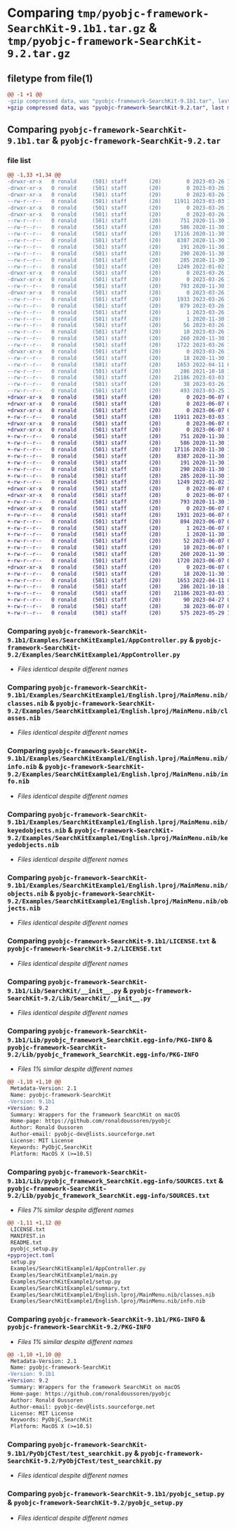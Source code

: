 # Comparing `tmp/pyobjc-framework-SearchKit-9.1b1.tar.gz` & `tmp/pyobjc-framework-SearchKit-9.2.tar.gz`

## filetype from file(1)

```diff
@@ -1 +1 @@
-gzip compressed data, was "pyobjc-framework-SearchKit-9.1b1.tar", last modified: Sun Mar 26 11:39:07 2023, max compression
+gzip compressed data, was "pyobjc-framework-SearchKit-9.2.tar", last modified: Wed Jun  7 00:27:31 2023, max compression
```

## Comparing `pyobjc-framework-SearchKit-9.1b1.tar` & `pyobjc-framework-SearchKit-9.2.tar`

### file list

```diff
@@ -1,33 +1,34 @@
-drwxr-xr-x   0 ronald     (501) staff       (20)        0 2023-03-26 11:39:07.455477 pyobjc-framework-SearchKit-9.1b1/
-drwxr-xr-x   0 ronald     (501) staff       (20)        0 2023-03-26 11:39:07.367565 pyobjc-framework-SearchKit-9.1b1/Examples/
-drwxr-xr-x   0 ronald     (501) staff       (20)        0 2023-03-26 11:39:07.398512 pyobjc-framework-SearchKit-9.1b1/Examples/SearchKitExample1/
--rw-r--r--   0 ronald     (501) staff       (20)    11911 2023-03-03 17:21:59.000000 pyobjc-framework-SearchKit-9.1b1/Examples/SearchKitExample1/AppController.py
-drwxr-xr-x   0 ronald     (501) staff       (20)        0 2023-03-26 11:39:07.367805 pyobjc-framework-SearchKit-9.1b1/Examples/SearchKitExample1/English.lproj/
-drwxr-xr-x   0 ronald     (501) staff       (20)        0 2023-03-26 11:39:07.407043 pyobjc-framework-SearchKit-9.1b1/Examples/SearchKitExample1/English.lproj/MainMenu.nib/
--rw-r--r--   0 ronald     (501) staff       (20)      751 2020-11-30 18:45:15.000000 pyobjc-framework-SearchKit-9.1b1/Examples/SearchKitExample1/English.lproj/MainMenu.nib/classes.nib
--rw-r--r--   0 ronald     (501) staff       (20)      586 2020-11-30 18:45:15.000000 pyobjc-framework-SearchKit-9.1b1/Examples/SearchKitExample1/English.lproj/MainMenu.nib/info.nib
--rw-r--r--   0 ronald     (501) staff       (20)    17116 2020-11-30 18:45:15.000000 pyobjc-framework-SearchKit-9.1b1/Examples/SearchKitExample1/English.lproj/MainMenu.nib/keyedobjects.nib
--rw-r--r--   0 ronald     (501) staff       (20)     8387 2020-11-30 18:45:15.000000 pyobjc-framework-SearchKit-9.1b1/Examples/SearchKitExample1/English.lproj/MainMenu.nib/objects.nib
--rw-r--r--   0 ronald     (501) staff       (20)      191 2020-11-30 18:45:15.000000 pyobjc-framework-SearchKit-9.1b1/Examples/SearchKitExample1/main.py
--rw-r--r--   0 ronald     (501) staff       (20)      290 2020-11-30 18:45:15.000000 pyobjc-framework-SearchKit-9.1b1/Examples/SearchKitExample1/setup.py
--rw-r--r--   0 ronald     (501) staff       (20)      285 2020-11-30 18:45:15.000000 pyobjc-framework-SearchKit-9.1b1/Examples/SearchKitExample1/summary.txt
--rw-r--r--   0 ronald     (501) staff       (20)     1249 2022-01-02 11:20:34.000000 pyobjc-framework-SearchKit-9.1b1/LICENSE.txt
-drwxr-xr-x   0 ronald     (501) staff       (20)        0 2023-03-26 11:39:07.368140 pyobjc-framework-SearchKit-9.1b1/Lib/
-drwxr-xr-x   0 ronald     (501) staff       (20)        0 2023-03-26 11:39:07.407594 pyobjc-framework-SearchKit-9.1b1/Lib/SearchKit/
--rw-r--r--   0 ronald     (501) staff       (20)      793 2020-11-30 18:45:15.000000 pyobjc-framework-SearchKit-9.1b1/Lib/SearchKit/__init__.py
-drwxr-xr-x   0 ronald     (501) staff       (20)        0 2023-03-26 11:39:07.411636 pyobjc-framework-SearchKit-9.1b1/Lib/pyobjc_framework_SearchKit.egg-info/
--rw-r--r--   0 ronald     (501) staff       (20)     1933 2023-03-26 11:39:07.000000 pyobjc-framework-SearchKit-9.1b1/Lib/pyobjc_framework_SearchKit.egg-info/PKG-INFO
--rw-r--r--   0 ronald     (501) staff       (20)      879 2023-03-26 11:39:07.000000 pyobjc-framework-SearchKit-9.1b1/Lib/pyobjc_framework_SearchKit.egg-info/SOURCES.txt
--rw-r--r--   0 ronald     (501) staff       (20)        1 2023-03-26 11:39:07.000000 pyobjc-framework-SearchKit-9.1b1/Lib/pyobjc_framework_SearchKit.egg-info/dependency_links.txt
--rw-r--r--   0 ronald     (501) staff       (20)        1 2020-11-30 18:50:33.000000 pyobjc-framework-SearchKit-9.1b1/Lib/pyobjc_framework_SearchKit.egg-info/not-zip-safe
--rw-r--r--   0 ronald     (501) staff       (20)       56 2023-03-26 11:39:07.000000 pyobjc-framework-SearchKit-9.1b1/Lib/pyobjc_framework_SearchKit.egg-info/requires.txt
--rw-r--r--   0 ronald     (501) staff       (20)       10 2023-03-26 11:39:07.000000 pyobjc-framework-SearchKit-9.1b1/Lib/pyobjc_framework_SearchKit.egg-info/top_level.txt
--rw-r--r--   0 ronald     (501) staff       (20)      260 2020-11-30 18:45:15.000000 pyobjc-framework-SearchKit-9.1b1/MANIFEST.in
--rw-r--r--   0 ronald     (501) staff       (20)     1722 2023-03-26 11:39:07.416722 pyobjc-framework-SearchKit-9.1b1/PKG-INFO
-drwxr-xr-x   0 ronald     (501) staff       (20)        0 2023-03-26 11:39:07.415222 pyobjc-framework-SearchKit-9.1b1/PyObjCTest/
--rw-r--r--   0 ronald     (501) staff       (20)       18 2020-11-30 18:45:15.000000 pyobjc-framework-SearchKit-9.1b1/PyObjCTest/__init__.py
--rw-r--r--   0 ronald     (501) staff       (20)     1653 2022-04-11 08:03:15.000000 pyobjc-framework-SearchKit-9.1b1/PyObjCTest/test_searchkit.py
--rw-r--r--   0 ronald     (501) staff       (20)      286 2021-10-18 19:38:40.000000 pyobjc-framework-SearchKit-9.1b1/README.txt
--rw-r--r--   0 ronald     (501) staff       (20)    21186 2023-03-03 17:21:59.000000 pyobjc-framework-SearchKit-9.1b1/pyobjc_setup.py
--rw-r--r--   0 ronald     (501) staff       (20)       38 2023-03-26 11:39:07.505776 pyobjc-framework-SearchKit-9.1b1/setup.cfg
--rw-r--r--   0 ronald     (501) staff       (20)      493 2023-03-25 14:20:32.000000 pyobjc-framework-SearchKit-9.1b1/setup.py
+drwxr-xr-x   0 ronald     (501) staff       (20)        0 2023-06-07 00:27:31.906525 pyobjc-framework-SearchKit-9.2/
+drwxr-xr-x   0 ronald     (501) staff       (20)        0 2023-06-07 00:27:31.883655 pyobjc-framework-SearchKit-9.2/Examples/
+drwxr-xr-x   0 ronald     (501) staff       (20)        0 2023-06-07 00:27:31.894769 pyobjc-framework-SearchKit-9.2/Examples/SearchKitExample1/
+-rw-r--r--   0 ronald     (501) staff       (20)    11911 2023-03-03 17:21:59.000000 pyobjc-framework-SearchKit-9.2/Examples/SearchKitExample1/AppController.py
+drwxr-xr-x   0 ronald     (501) staff       (20)        0 2023-06-07 00:27:31.884947 pyobjc-framework-SearchKit-9.2/Examples/SearchKitExample1/English.lproj/
+drwxr-xr-x   0 ronald     (501) staff       (20)        0 2023-06-07 00:27:31.899534 pyobjc-framework-SearchKit-9.2/Examples/SearchKitExample1/English.lproj/MainMenu.nib/
+-rw-r--r--   0 ronald     (501) staff       (20)      751 2020-11-30 18:45:15.000000 pyobjc-framework-SearchKit-9.2/Examples/SearchKitExample1/English.lproj/MainMenu.nib/classes.nib
+-rw-r--r--   0 ronald     (501) staff       (20)      586 2020-11-30 18:45:15.000000 pyobjc-framework-SearchKit-9.2/Examples/SearchKitExample1/English.lproj/MainMenu.nib/info.nib
+-rw-r--r--   0 ronald     (501) staff       (20)    17116 2020-11-30 18:45:15.000000 pyobjc-framework-SearchKit-9.2/Examples/SearchKitExample1/English.lproj/MainMenu.nib/keyedobjects.nib
+-rw-r--r--   0 ronald     (501) staff       (20)     8387 2020-11-30 18:45:15.000000 pyobjc-framework-SearchKit-9.2/Examples/SearchKitExample1/English.lproj/MainMenu.nib/objects.nib
+-rw-r--r--   0 ronald     (501) staff       (20)      191 2020-11-30 18:45:15.000000 pyobjc-framework-SearchKit-9.2/Examples/SearchKitExample1/main.py
+-rw-r--r--   0 ronald     (501) staff       (20)      290 2020-11-30 18:45:15.000000 pyobjc-framework-SearchKit-9.2/Examples/SearchKitExample1/setup.py
+-rw-r--r--   0 ronald     (501) staff       (20)      285 2020-11-30 18:45:15.000000 pyobjc-framework-SearchKit-9.2/Examples/SearchKitExample1/summary.txt
+-rw-r--r--   0 ronald     (501) staff       (20)     1249 2022-01-02 11:20:34.000000 pyobjc-framework-SearchKit-9.2/LICENSE.txt
+drwxr-xr-x   0 ronald     (501) staff       (20)        0 2023-06-07 00:27:31.886412 pyobjc-framework-SearchKit-9.2/Lib/
+drwxr-xr-x   0 ronald     (501) staff       (20)        0 2023-06-07 00:27:31.900307 pyobjc-framework-SearchKit-9.2/Lib/SearchKit/
+-rw-r--r--   0 ronald     (501) staff       (20)      793 2020-11-30 18:45:15.000000 pyobjc-framework-SearchKit-9.2/Lib/SearchKit/__init__.py
+drwxr-xr-x   0 ronald     (501) staff       (20)        0 2023-06-07 00:27:31.903816 pyobjc-framework-SearchKit-9.2/Lib/pyobjc_framework_SearchKit.egg-info/
+-rw-r--r--   0 ronald     (501) staff       (20)     1931 2023-06-07 00:27:31.000000 pyobjc-framework-SearchKit-9.2/Lib/pyobjc_framework_SearchKit.egg-info/PKG-INFO
+-rw-r--r--   0 ronald     (501) staff       (20)      894 2023-06-07 00:27:31.000000 pyobjc-framework-SearchKit-9.2/Lib/pyobjc_framework_SearchKit.egg-info/SOURCES.txt
+-rw-r--r--   0 ronald     (501) staff       (20)        1 2023-06-07 00:27:31.000000 pyobjc-framework-SearchKit-9.2/Lib/pyobjc_framework_SearchKit.egg-info/dependency_links.txt
+-rw-r--r--   0 ronald     (501) staff       (20)        1 2020-11-30 18:50:33.000000 pyobjc-framework-SearchKit-9.2/Lib/pyobjc_framework_SearchKit.egg-info/not-zip-safe
+-rw-r--r--   0 ronald     (501) staff       (20)       52 2023-06-07 00:27:31.000000 pyobjc-framework-SearchKit-9.2/Lib/pyobjc_framework_SearchKit.egg-info/requires.txt
+-rw-r--r--   0 ronald     (501) staff       (20)       10 2023-06-07 00:27:31.000000 pyobjc-framework-SearchKit-9.2/Lib/pyobjc_framework_SearchKit.egg-info/top_level.txt
+-rw-r--r--   0 ronald     (501) staff       (20)      260 2020-11-30 18:45:15.000000 pyobjc-framework-SearchKit-9.2/MANIFEST.in
+-rw-r--r--   0 ronald     (501) staff       (20)     1720 2023-06-07 00:27:31.906030 pyobjc-framework-SearchKit-9.2/PKG-INFO
+drwxr-xr-x   0 ronald     (501) staff       (20)        0 2023-06-07 00:27:31.905118 pyobjc-framework-SearchKit-9.2/PyObjCTest/
+-rw-r--r--   0 ronald     (501) staff       (20)       18 2020-11-30 18:45:15.000000 pyobjc-framework-SearchKit-9.2/PyObjCTest/__init__.py
+-rw-r--r--   0 ronald     (501) staff       (20)     1653 2022-04-11 08:03:15.000000 pyobjc-framework-SearchKit-9.2/PyObjCTest/test_searchkit.py
+-rw-r--r--   0 ronald     (501) staff       (20)      286 2021-10-18 19:38:40.000000 pyobjc-framework-SearchKit-9.2/README.txt
+-rw-r--r--   0 ronald     (501) staff       (20)    21186 2023-03-03 17:21:59.000000 pyobjc-framework-SearchKit-9.2/pyobjc_setup.py
+-rw-r--r--   0 ronald     (501) staff       (20)       90 2023-04-27 08:17:30.000000 pyobjc-framework-SearchKit-9.2/pyproject.toml
+-rw-r--r--   0 ronald     (501) staff       (20)       38 2023-06-07 00:27:31.906640 pyobjc-framework-SearchKit-9.2/setup.cfg
+-rw-r--r--   0 ronald     (501) staff       (20)      575 2023-05-29 10:07:47.000000 pyobjc-framework-SearchKit-9.2/setup.py
```

### Comparing `pyobjc-framework-SearchKit-9.1b1/Examples/SearchKitExample1/AppController.py` & `pyobjc-framework-SearchKit-9.2/Examples/SearchKitExample1/AppController.py`

 * *Files identical despite different names*

### Comparing `pyobjc-framework-SearchKit-9.1b1/Examples/SearchKitExample1/English.lproj/MainMenu.nib/classes.nib` & `pyobjc-framework-SearchKit-9.2/Examples/SearchKitExample1/English.lproj/MainMenu.nib/classes.nib`

 * *Files identical despite different names*

### Comparing `pyobjc-framework-SearchKit-9.1b1/Examples/SearchKitExample1/English.lproj/MainMenu.nib/info.nib` & `pyobjc-framework-SearchKit-9.2/Examples/SearchKitExample1/English.lproj/MainMenu.nib/info.nib`

 * *Files identical despite different names*

### Comparing `pyobjc-framework-SearchKit-9.1b1/Examples/SearchKitExample1/English.lproj/MainMenu.nib/keyedobjects.nib` & `pyobjc-framework-SearchKit-9.2/Examples/SearchKitExample1/English.lproj/MainMenu.nib/keyedobjects.nib`

 * *Files identical despite different names*

### Comparing `pyobjc-framework-SearchKit-9.1b1/Examples/SearchKitExample1/English.lproj/MainMenu.nib/objects.nib` & `pyobjc-framework-SearchKit-9.2/Examples/SearchKitExample1/English.lproj/MainMenu.nib/objects.nib`

 * *Files identical despite different names*

### Comparing `pyobjc-framework-SearchKit-9.1b1/LICENSE.txt` & `pyobjc-framework-SearchKit-9.2/LICENSE.txt`

 * *Files identical despite different names*

### Comparing `pyobjc-framework-SearchKit-9.1b1/Lib/SearchKit/__init__.py` & `pyobjc-framework-SearchKit-9.2/Lib/SearchKit/__init__.py`

 * *Files identical despite different names*

### Comparing `pyobjc-framework-SearchKit-9.1b1/Lib/pyobjc_framework_SearchKit.egg-info/PKG-INFO` & `pyobjc-framework-SearchKit-9.2/Lib/pyobjc_framework_SearchKit.egg-info/PKG-INFO`

 * *Files 1% similar despite different names*

```diff
@@ -1,10 +1,10 @@
 Metadata-Version: 2.1
 Name: pyobjc-framework-SearchKit
-Version: 9.1b1
+Version: 9.2
 Summary: Wrappers for the framework SearchKit on macOS
 Home-page: https://github.com/ronaldoussoren/pyobjc
 Author: Ronald Oussoren
 Author-email: pyobjc-dev@lists.sourceforge.net
 License: MIT License
 Keywords: PyObjC,SearchKit
 Platform: MacOS X (>=10.5)
```

### Comparing `pyobjc-framework-SearchKit-9.1b1/Lib/pyobjc_framework_SearchKit.egg-info/SOURCES.txt` & `pyobjc-framework-SearchKit-9.2/Lib/pyobjc_framework_SearchKit.egg-info/SOURCES.txt`

 * *Files 7% similar despite different names*

```diff
@@ -1,11 +1,12 @@
 LICENSE.txt
 MANIFEST.in
 README.txt
 pyobjc_setup.py
+pyproject.toml
 setup.py
 Examples/SearchKitExample1/AppController.py
 Examples/SearchKitExample1/main.py
 Examples/SearchKitExample1/setup.py
 Examples/SearchKitExample1/summary.txt
 Examples/SearchKitExample1/English.lproj/MainMenu.nib/classes.nib
 Examples/SearchKitExample1/English.lproj/MainMenu.nib/info.nib
```

### Comparing `pyobjc-framework-SearchKit-9.1b1/PKG-INFO` & `pyobjc-framework-SearchKit-9.2/PKG-INFO`

 * *Files 1% similar despite different names*

```diff
@@ -1,10 +1,10 @@
 Metadata-Version: 2.1
 Name: pyobjc-framework-SearchKit
-Version: 9.1b1
+Version: 9.2
 Summary: Wrappers for the framework SearchKit on macOS
 Home-page: https://github.com/ronaldoussoren/pyobjc
 Author: Ronald Oussoren
 Author-email: pyobjc-dev@lists.sourceforge.net
 License: MIT License
 Keywords: PyObjC,SearchKit
 Platform: MacOS X (>=10.5)
```

### Comparing `pyobjc-framework-SearchKit-9.1b1/PyObjCTest/test_searchkit.py` & `pyobjc-framework-SearchKit-9.2/PyObjCTest/test_searchkit.py`

 * *Files identical despite different names*

### Comparing `pyobjc-framework-SearchKit-9.1b1/pyobjc_setup.py` & `pyobjc-framework-SearchKit-9.2/pyobjc_setup.py`

 * *Files identical despite different names*

